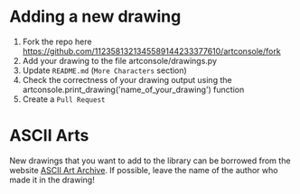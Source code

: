 # Adding a new drawing 

1. Fork the repo here https://github.com/1123581321345589144233377610/artconsole/fork
2. Add your drawing to the file artconsole/drawings.py
3. Update `README.md` (`More Characters` section)
4. Check the correctness of your drawing output using the artconsole.print_drawing('name_of_your_drawing') function
5. Create a `Pull Request`

# ASCII Arts

New drawings that you want to add to the library can be borrowed from the website [ASCII Art Archive](https://www.asciiart.eu). If possible, leave the name of the author who made it in the drawing!